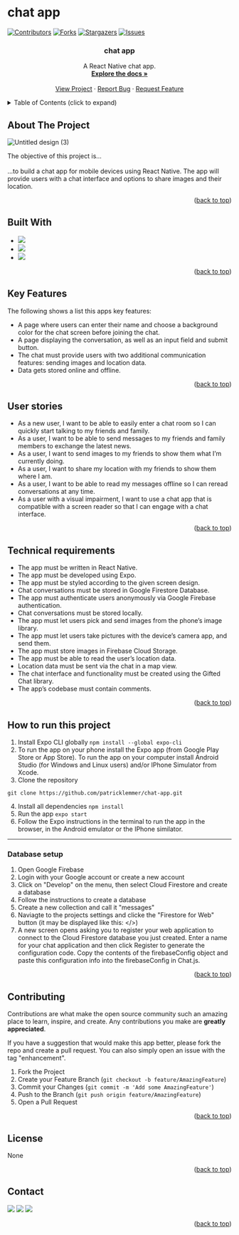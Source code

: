 # chat app
<div id="top"></div>

[![Contributors][contributors-shield]][contributors-url]
[![Forks][forks-shield]][forks-url]
[![Stargazers][stars-shield]][stars-url]
[![Issues][issues-shield]](https://github.com/patricklemmer/chat-app/issues)
<!--[![MIT License][license-shield]][license-url]-->



<!-- PROJECT INFO -->

<h3 align="center">chat app</h3>

  <p align="center">
    A React Native chat app.
    <br />
    <a href="[https://github.com/patricklemmer/meet/](https://github.com/patricklemmer/chat-app)"><strong>Explore the docs »</strong></a>
    <br />
    <br />
    <a href="https://github.com/patricklemmer/chat-app/">View Project</a>
    ·
    <a href="https://github.com/patricklemmer/chat-app/issues">Report Bug</a>
    ·
    <a href="https://github.com/patricklemmer/chat-app/issues">Request Feature</a>
  </p>
</div>



<!-- TABLE OF CONTENTS -->
<details>
  <summary>Table of Contents (click to expand)</summary><br>
  <ol>
    <li><a href="#about-the-project">About The Project</a></li>
    <li><a href="#built-with">Built With</a></li>
    <li><a href="#key-features">Key Features</a></li>
    <li><a href="#user-stories">User stories</a></li>
    <li><a href="#technical-requirements">Technical requirements</a></li>
    <li><a href="#how-to-run-this-project">How to run ths project</a></li>
    <li><a href="#contributing">Contributing</a></li>
    <li><a href="#license">License</a></li>
    <li><a href="#contact">Contact</a></li>
  </ol>
</details>



<!-- ABOUT THE PROJECT -->
## About The Project

![Untitled design (3)](https://user-images.githubusercontent.com/101259134/180826879-03ed3dc0-f173-49ec-b489-56815525f443.png)


The objective of this project is...<br><br>...to build a chat app for mobile devices using React Native. The app will
provide users with a chat interface and options to share images and their
location.

<p align="right">(<a href="#top">back to top</a>)</p>


## Built With

* ![](https://img.shields.io/badge/React_Native-20232A?style=for-the-badge&logo=react&logoColor=61DAFB)
* ![](https://img.shields.io/badge/JavaScript-323330?style=for-the-badge&logo=javascript&logoColor=F7DF1E)
* ![](https://img.shields.io/badge/Firebase-039BE5?style=for-the-badge&logo=Firebase&logoColor=white)


<p align="right">(<a href="#top">back to top</a>)</p>

## Key Features

<p>The following shows a list this apps key features:</p>

- A page where users can enter their name and choose a background color for the chat screen
before joining the chat.
- A page displaying the conversation, as well as an input field and submit button.
- The chat must provide users with two additional communication features: sending images
and location data.
- Data gets stored online and offline.
  

<p align="right">(<a href="#top">back to top</a>)</p>

<!-- User stories -->
## User stories

- As a new user, I want to be able to easily enter a chat room so I can quickly start talking to my
friends and family.
- As a user, I want to be able to send messages to my friends and family members to exchange
the latest news.
- As a user, I want to send images to my friends to show them what I’m currently doing.
- As a user, I want to share my location with my friends to show them where I am.
- As a user, I want to be able to read my messages offline so I can reread conversations at any
time.
- As a user with a visual impairment, I want to use a chat app that is compatible with a screen
reader so that I can engage with a chat interface.


<p align="right">(<a href="#top">back to top</a>)</p>


<!-- Technical requirements -->
## Technical requirements

- The app must be written in React Native.
- The app must be developed using Expo.
- The app must be styled according to the given screen design.
- Chat conversations must be stored in Google Firestore Database.
- The app must authenticate users anonymously via Google Firebase authentication.
- Chat conversations must be stored locally.
- The app must let users pick and send images from the phone’s image library.
- The app must let users take pictures with the device’s camera app, and send them.
- The app must store images in Firebase Cloud Storage.
- The app must be able to read the user’s location data.
- Location data must be sent via the chat in a map view.
- The chat interface and functionality must be created using the Gifted Chat library.
- The app’s codebase must contain comments.


<p align="right">(<a href="#top">back to top</a>)</p>

<!-- Project setup -->
## How to run this project

1. Install Expo CLI globally 
``
npm install --global expo-cli
``
2. To run the app on your phone install the Expo app (from Google Play Store or App Store). To run the app on your computer install Android Studio (for Windows and Linux users) and/or IPhone Simulator from Xcode.
3. Clone the repository 
````
git clone https://github.com/patricklemmer/chat-app.git
````
4. Install all dependencies
``
npm install
``
5. Run the app
``
expo start
``
6. Follow the Expo instructions in the terminal to run the app in the browser, in the Android emulator or the IPhone similator.

_________________

### Database setup

1. Open Google Firebase
2. Login with your Google account or create a new account
3. Click on "Develop" on the menu, then select Cloud Firestore and create a database
4. Follow the instructions to create a database
5. Create a new collection and call it "messages"
6. Naviagte to the projects settings and clicke the "Firestore for Web" button (it may be displayed like this: </>)
7. A new screen opens asking you to register your web application to connect to the Cloud Firestore database you just created. Enter a name for your chat application and then click Register to generate the configuration code. Copy the contents of the firebaseConfig object and paste this configuration info into the firebaseConfig in Chat.js.


<p align="right">(<a href="#top">back to top</a>)</p>

<!-- CONTRIBUTING -->
## Contributing

Contributions are what make the open source community such an amazing place to learn, inspire, and create. Any contributions you make are **greatly appreciated**.

If you have a suggestion that would make this app better, please fork the repo and create a pull request. You can also simply open an issue with the tag "enhancement".

1. Fork the Project
2. Create your Feature Branch (`git checkout -b feature/AmazingFeature`)
3. Commit your Changes (`git commit -m 'Add some AmazingFeature'`)
4. Push to the Branch (`git push origin feature/AmazingFeature`)
5. Open a Pull Request

<p align="right">(<a href="#top">back to top</a>)</p>



<!-- LICENSE -->
## License

None

<p align="right">(<a href="#top">back to top</a>)</p>



<!-- CONTACT -->
## Contact

<a href="https://twitter.com/patrick_lemmer"><img src="https://img.shields.io/badge/Twitter-1DA1F2?style=for-the-badge&logo=twitter&logoColor=white"></a>
<a href="https://www.linkedin.com/in/patricklemmer/"><img src="https://img.shields.io/badge/LinkedIn-0077B5?style=for-the-badge&logo=linkedin&logoColor=white"></a>
<a href="mailto:patricklemmersa@gmail.com"><img src="https://img.shields.io/badge/Gmail-D14836?style=for-the-badge&logo=gmail&logoColor=white"></a>

<p align="right">(<a href="#top">back to top</a>)</p>


<!-- MARKDOWN LINKS & IMAGES -->
<!-- https://www.markdownguide.org/basic-syntax/#reference-style-links -->
[contributors-shield]: https://img.shields.io/github/contributors/github_username/repo_name.svg?style=for-the-badge
[contributors-url]: https://github.com/github_username/repo_name/graphs/contributors
[forks-shield]: https://img.shields.io/github/forks/github_username/repo_name.svg?style=for-the-badge
[forks-url]: https://github.com/github_username/repo_name/network/members
[stars-shield]: https://img.shields.io/github/stars/github_username/repo_name.svg?style=for-the-badge
[stars-url]: https://github.com/github_username/repo_name/stargazers
[issues-shield]: https://img.shields.io/github/issues/github_username/repo_name.svg?style=for-the-badge
[issues-url]: https://github.com/github_username/repo_name/issues
[license-shield]: https://img.shields.io/github/license/github_username/repo_name.svg?style=for-the-badge
[license-url]: https://github.com/github_username/repo_name/blob/master/LICENSE.txt
[linkedin-shield]: https://img.shields.io/badge/-LinkedIn-black.svg?style=for-the-badge&logo=linkedin&colorB=555
[linkedin-url]: https://linkedin.com/in/linkedin_username
[product-screenshot]: images/screenshot.png

